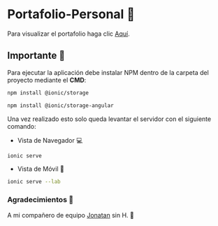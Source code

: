 # Portafolio-Personal 🦝
Para visualizar el portafolio haga clic [Aquí](https://armandoki.github.io/Portafolio-Personal/).

## Importante 🦉
Para ejecutar la aplicación debe instalar NPM dentro de la carpeta del proyecto mediante el **CMD**:

```bash
npm install @ionic/storage
```
```bash
npm install @ionic/storage-angular
```

Una vez realizado esto solo queda levantar el servidor con el siguiente comando:

- Vista de Navegador 💻
```bash
ionic serve
```
- Vista de Móvil 📱
```bash
ionic serve --lab
```

### Agradecimientos 🤨
A mi compañero de equipo [Jonatan](https://github.com/Jonna-NwT) sin H. 🙊
